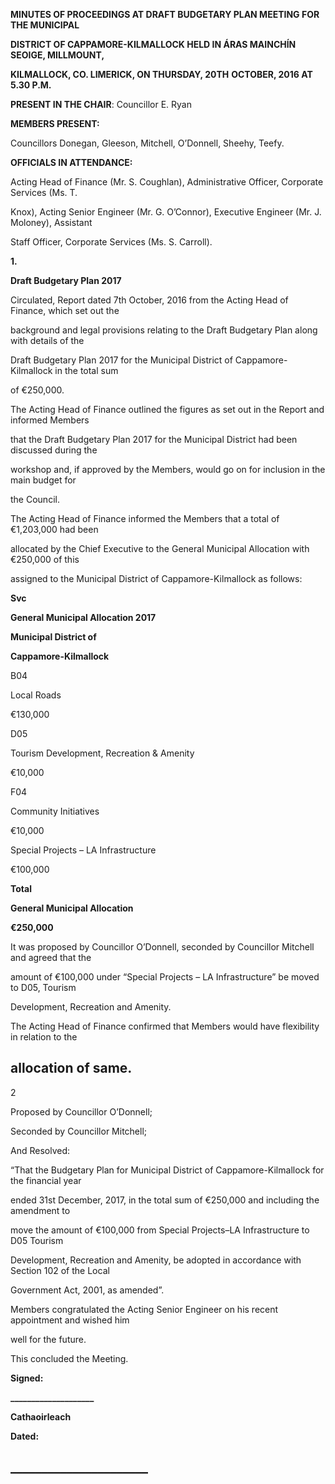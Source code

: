 **MINUTES OF PROCEEDINGS AT DRAFT BUDGETARY PLAN MEETING FOR THE MUNICIPAL**

**DISTRICT OF CAPPAMORE-KILMALLOCK HELD IN ÁRAS MAINCHĺN SEOIGE, MILLMOUNT,**

**KILMALLOCK, CO. LIMERICK, ON THURSDAY, 20TH** **OCTOBER, 2016 AT 5.30 P.M.**

**PRESENT IN THE CHAIR**: Councillor E. Ryan

**MEMBERS PRESENT:**

Councillors Donegan, Gleeson, Mitchell, O’Donnell, Sheehy, Teefy.

**OFFICIALS IN ATTENDANCE:**

Acting Head of Finance (Mr. S. Coughlan), Administrative Officer, Corporate Services (Ms. T.

Knox), Acting Senior Engineer (Mr. G. O’Connor), Executive Engineer (Mr. J. Moloney), Assistant

Staff Officer, Corporate Services (Ms. S. Carroll).

**1.**

**Draft Budgetary Plan 2017**

Circulated, Report dated 7th October, 2016 from the Acting Head of Finance, which set out the

background and legal provisions relating to the Draft Budgetary Plan along with details of the

Draft Budgetary Plan 2017 for the Municipal District of Cappamore-Kilmallock in the total sum

of €250,000.

The Acting Head of Finance outlined the figures as set out in the Report and informed Members

that the Draft Budgetary Plan 2017 for the Municipal District had been discussed during the

workshop and, if approved by the Members, would go on for inclusion in the main budget for

the Council.

The Acting Head of Finance informed the Members that a total of €1,203,000 had been

allocated by the Chief Executive to the General Municipal Allocation with €250,000 of this

assigned to the Municipal District of Cappamore-Kilmallock as follows:

**Svc**

**General Municipal Allocation 2017**

**Municipal District of**

**Cappamore-Kilmallock**

B04

Local Roads

€130,000

D05

Tourism Development, Recreation & Amenity

€10,000

F04

Community Initiatives

€10,000

Special Projects – LA Infrastructure

€100,000

**Total**

**General Municipal Allocation**

**€250,000**

It was proposed by Councillor O’Donnell, seconded by Councillor Mitchell and agreed that the

amount of €100,000 under “Special Projects – LA Infrastructure” be moved to D05, Tourism

Development, Recreation and Amenity.

The Acting Head of Finance confirmed that Members would have flexibility in relation to the

allocation of same.
---
2

Proposed by Councillor O’Donnell;

Seconded by Councillor Mitchell;

And Resolved:

“That the Budgetary Plan for Municipal District of Cappamore-Kilmallock for the financial year

ended 31st December, 2017, in the total sum of €250,000 and including the amendment to

move the amount of €100,000 from Special Projects–LA Infrastructure to D05 Tourism

Development, Recreation and Amenity, be adopted in accordance with Section 102 of the Local

Government Act, 2001, as amended”.

Members congratulated the Acting Senior Engineer on his recent appointment and wished him

well for the future.

This concluded the Meeting.

**Signed:**

**\_\_\_\_\_\_\_\_\_\_\_\_\_\_\_\_\_\_\_\_**

**Cathaoirleach**

**Dated:**

**\_\_\_\_\_\_\_\_\_\_\_\_\_\_\_\_\_\_\_\_\_\_**
---
